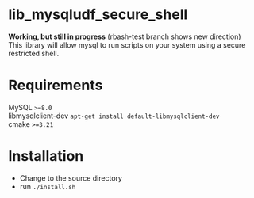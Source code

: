 # lib_mysqludf_secure_shell

<strong>Working, but still in progress</strong> (rbash-test branch shows new direction)<br>
This library will allow mysql to run scripts on your system using a secure restricted shell.

# Requirements
MySQL `>=8.0`<br>
libmysqlclient-dev `apt-get install default-libmysqlclient-dev`<br>
cmake `>=3.21`<br>


# Installation
 - Change to the source directory
 - run `./install.sh`